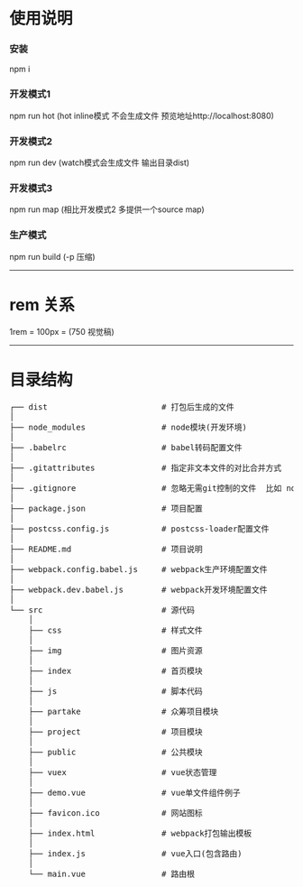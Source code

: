 # 使用说明
### 安装
npm i
### 开发模式1
npm run hot     (hot inline模式 不会生成文件 预览地址http://localhost:8080)
### 开发模式2
npm run dev     (watch模式会生成文件 输出目录dist)
### 开发模式3
npm run map     (相比开发模式2 多提供一个source map)
### 生产模式
npm run build   (-p 压缩)
- - -
# rem 关系
1rem = 100px = (750 视觉稿)
- - -
# 目录结构
<pre>
┌── dist                        # 打包后生成的文件
│
├── node_modules                # node模块(开发环境)
│
├── .babelrc                    # babel转码配置文件
│
├── .gitattributes              # 指定非文本文件的对比合并方式
│
├── .gitignore                  # 忽略无需git控制的文件  比如 node_modules
│
├── package.json                # 项目配置
│
├── postcss.config.js           # postcss-loader配置文件
│
├── README.md                   # 项目说明
│
├── webpack.config.babel.js     # webpack生产环境配置文件
│
├── webpack.dev.babel.js        # webpack开发环境配置文件
│
└── src                         # 源代码
    │
    ├── css                     # 样式文件
    │
    ├── img                     # 图片资源
    │
    ├── index                   # 首页模块
    │
    ├── js                      # 脚本代码
    │
    ├── partake                 # 众筹项目模块
    │
    ├── project                 # 项目模块
    │
    ├── public                  # 公共模块
    │
    ├── vuex                    # vue状态管理
    │
    ├── demo.vue                # vue单文件组件例子
    │
    ├── favicon.ico             # 网站图标
    │
    ├── index.html              # webpack打包输出模板
    │
    ├── index.js                # vue入口(包含路由)
    │
    └── main.vue                # 路由根
</pre>
